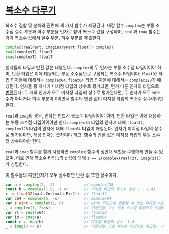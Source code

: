 # [복소수 다루기](#manipulating_complex_numbers)

복소수 결합 및 분해와 관련해 세 가지 함수가 제공된다. 내장 함수 `complex`는 부동 소수점 실수 부분과 허수 부분을 인자로 받아 복소수 값을 구성하며, `real`과 `imag` 함수는 각각 복소수 값에서 실수 부분, 허수 부분를 추출한다.

```go
complex(realPart, imaginaryPart floatT) complexT
real(complexT) floatT
imag(complexT) floatT
```

인자들의 타입과 반환 값은 대응된다. `complex`의 두 인자는 부동 소수점 타입이어야 하며, 반환 타입은 이에 대응되는 부동 소수점으로 구성되는 복소수 타입이다: `float32` 타입 인자들에 대해서는 `complex64`, `float64`  타입 인자들에 대해서는 `complex128`가 매칭된다. 인자들 중 하나가 미지정 타입의 상수로 평가되면, 먼저 다른 인자의 타입으로 [변환](/Expressions/conversions)된다. 두 개의 인자가 모두 미지정 타입의 상수로 평가된다면, 두 인자가 모두 복소수가 아니거나 허수 부분이 0이면서 함수의 반환 값이 미지정 타입의 복소수 상수여야만 한다.

`real`과 `imag`의 경우, 인자는 반드시 복소수 타입이어야 하며, 반환 타입은 이에 대응하는 부동 소수점 타입어어야만 한다: `complex64` 타입의 인자에 대해 `float32`, `complex128` 타입의 인자에 대해 `float64` 타입이 매칭된다. 인자가 미지정 타입의 상수로 평가된다면, 해당 인자는 숫자여야 하고, 함수의 반환 값은 미지정 타입의 부동 소수점 상수여야만 한다.

`real`과 `imag` 함수를 함께 사용하면 `complex` 함수의 정반대 역할을 수행하게 만들 수 있으며,  이로 인해 복소수 타입 `Z`의 `z` 값에 대해 `z == Z(complex(real(z), imag(z)))`가 성립한다.

이 함수들의 피연산자가 모두 상수라면 반환 값 또한 상수이다.

```go
var a = complex(2, -2)             // complex128
const b = complex(1.0, -1.4)       // 미지정 타입의 복소수 상수 1 - 1.4i
x := float32(math.Cos(math.Pi/2))  // float32
var c64 = complex(5, -x)           // complex64
var s uint = complex(1, 0)         // uint 타입으로 변환될 수 있는 미지정 타입의 복소수 상수 1 + 0i
_ = complex(1, 2<<s)               // 허용안됨: 2는 부동 소수점 타입으로 취급되며, 시프트 연산을 할 수 없음
var rl = real(c64)                 // float32
var im = imag(a)                   // float64
const c = imag(b)                  // 미지정 타입의 상수 -1.4
_ = imag(3 << s)                   // 허용안됨: 3은 복소수 타입으로 취급됨, 시프트 연산을 할 수 없음
```
